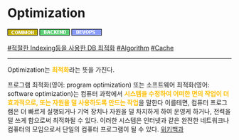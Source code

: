 # Optimization

![Common](../../2TAT1C/Label_Common.png)
![Backend](../../2TAT1C/Label_Backend.png)
![Devops](../../2TAT1C/Label_Devops.png)

<a href="https://jaxenter.com/6-ways-optimize-sql-database-136448.html">#적절한 Indexing등을 사용한 DB 최적화</a>
<a href="">#Algorithm</a>
<a href="">#Cache</a>

---

Optimization는 <span style="color:#FFBF00; font-weight:bold;">최적화</span>라는 뜻을 가진다.

프로그램 최적화(영어: program optimization) 또는 소프트웨어 최적화(영어: software optimization)는 컴퓨터 과학에서 <span style="color:#FFBF00; font-weight:bold;">시스템을 수정하여 어떠한 면의 작업이 더 효과적으로, 또는 자원을 덜 사용하도록 만드는 작업</span>을 말한다 이를테면, 컴퓨터 프로그램은 더 빠르게 실행되거나 기억 장치나 자원을 덜 차지하게 하여 운영케 하거나, 전력을 덜 쓰게 함으로써 최적화될 수 있다. 이러한 시스템은 인터넷과 같은 완전한 네트워크나 컴퓨터의 모임으로서 단일의 컴퓨터 프로그램이 될 수 있다.
<a href="https://ko.wikipedia.org/wiki/%ED%94%84%EB%A1%9C%EA%B7%B8%EB%9E%A8_%EC%B5%9C%EC%A0%81%ED%99%94">위키백과</a>

